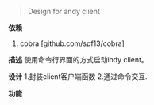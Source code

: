 > Design for andy client

**依赖**
1. cobra [github.com/spf13/cobra]

**描述**
使用命令行界面的方式启动indy client。

**设计**
1.封装client客户端函数
2.通过命令交互.

**功能**

<!--stackedit_data:
eyJoaXN0b3J5IjpbMTIxNDA5MjYwNl19
-->